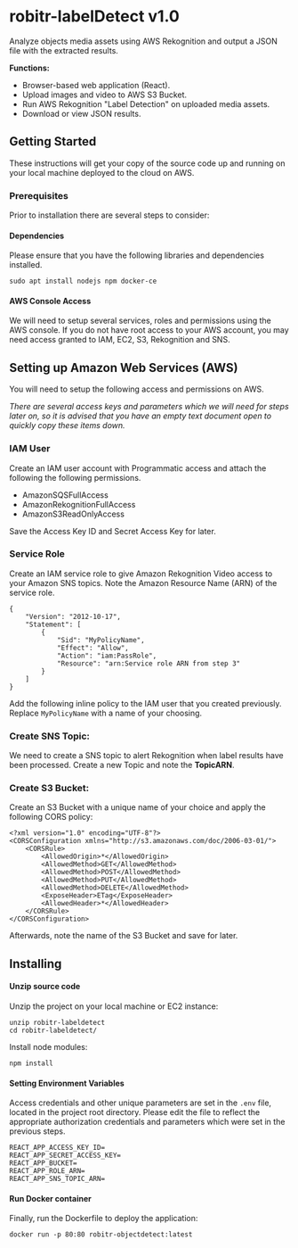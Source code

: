 # robitr-labelDetect v1.0

Analyze objects media assets using AWS Rekognition and output a JSON file with the extracted results. 

**Functions:**
- Browser-based web application (React).
- Upload images and video to AWS S3 Bucket.
- Run AWS Rekognition "Label Detection" on uploaded media assets.
- Download or view JSON results.

## Getting Started

These instructions will get your copy of the source code up and running on your local machine deployed to the cloud on AWS.

### Prerequisites

Prior to installation there are several steps to consider:

#### Dependencies

Please ensure that you have the following libraries and dependencies installed.

```
sudo apt install nodejs npm docker-ce
```

#### AWS Console Access

We will need to setup several services, roles and permissions using the AWS console. If you do not have root access to your AWS account, you may need access granted to IAM, EC2, S3, Rekognition and SNS.

## Setting up Amazon Web Services (AWS)
You will need to setup the following access and permissions on AWS. 

*There are several access keys and parameters which we will need for steps later on, so it is advised that you have an empty text document open to quickly copy these items down.*

### IAM User
Create an IAM user account with Programmatic access and attach the following the following permissions.  

- AmazonSQSFullAccess
- AmazonRekognitionFullAccess
- AmazonS3ReadOnlyAccess

 Save the Access Key ID and Secret Access Key for later.

### Service Role
Create an IAM service role to give Amazon Rekognition Video access to your Amazon SNS topics. Note the Amazon Resource Name (ARN) of the service role. 

```
{
    "Version": "2012-10-17",
    "Statement": [
        {
            "Sid": "MyPolicyName",
            "Effect": "Allow",
            "Action": "iam:PassRole",
            "Resource": "arn:Service role ARN from step 3"
        }
    ]
}
```           
Add the following inline policy to the IAM user that you created previously. Replace `MyPolicyName` with a name of your choosing.

### Create SNS Topic:
We need to create a SNS topic to alert Rekognition when label results have been processed. Create a new Topic and note the **TopicARN**.

### Create S3 Bucket:
Create an S3 Bucket with a unique name of your choice and apply the following CORS policy:

```
<?xml version="1.0" encoding="UTF-8"?>
<CORSConfiguration xmlns="http://s3.amazonaws.com/doc/2006-03-01/">
    <CORSRule>
        <AllowedOrigin>*</AllowedOrigin>
        <AllowedMethod>GET</AllowedMethod>
        <AllowedMethod>POST</AllowedMethod>
        <AllowedMethod>PUT</AllowedMethod>
        <AllowedMethod>DELETE</AllowedMethod>
        <ExposeHeader>ETag</ExposeHeader>
        <AllowedHeader>*</AllowedHeader>
    </CORSRule>
</CORSConfiguration>
```
Afterwards, note the name of the S3 Bucket and save for later.


## Installing

#### Unzip source code
Unzip the project on your local machine or EC2 instance:

```
unzip robitr-labeldetect
cd robitr-labeldetect/
```

Install node modules:
```
npm install
```

#### Setting Environment Variables
Access credentials and other unique parameters are set in the `.env` file, located in the project root directory. Please edit the file to reflect the appropriate authorization credentials and parameters which were set in the previous steps.

```
REACT_APP_ACCESS_KEY_ID=
REACT_APP_SECRET_ACCESS_KEY=
REACT_APP_BUCKET=
REACT_APP_ROLE_ARN=
REACT_APP_SNS_TOPIC_ARN=
```

#### Run Docker container
Finally, run the Dockerfile to deploy the application:
```
docker run -p 80:80 robitr-objectdetect:latest
```


